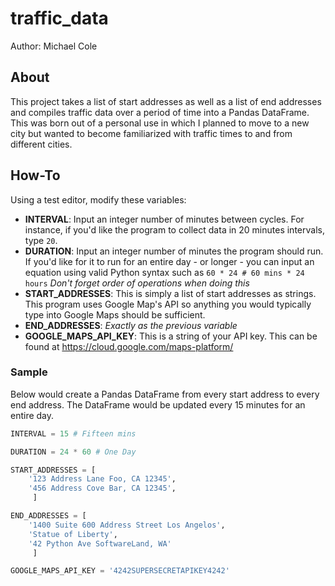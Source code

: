 # traffic_data 

Author: Michael Cole

## About

This project takes a list of start addresses as well as a list of end 
addresses and compiles traffic data over a period of time into a Pandas 
DataFrame. This was born out of a personal use in which I planned to move 
to a new city but wanted to become familiarized with traffic times to and 
from different cities.  

## How-To

Using a test editor, modify these variables:
- **INTERVAL**: Input an integer number of minutes between cycles.
For instance, if you'd like the program to collect data in 20 minutes 
intervals, type `20`.
- **DURATION**: Input an integer number of minutes the program should run. 
If you'd like for it to run for an entire day - or longer - you can input an 
equation using valid Python syntax such as `60 * 24 # 60 mins * 24 hours`
*Don't forget order of operations when doing this*
- **START_ADDRESSES**: This is simply a list of start addresses as strings. 
This program uses Google Map's API so anything you would typically type into 
Google Maps should be sufficient.
- **END_ADDRESSES**: *Exactly as the previous variable*
- **GOOGLE_MAPS_API_KEY**: This is a string of your API key. This can be found 
at https://cloud.google.com/maps-platform/

### Sample

Below would create a Pandas DataFrame from every start address to every end 
address. The DataFrame would be updated every 15 minutes for an entire day.

```python
INTERVAL = 15 # Fifteen mins

DURATION = 24 * 60 # One Day

START_ADDRESSES = [
    '123 Address Lane Foo, CA 12345',
    '456 Address Cove Bar, CA 12345',
	 ]

END_ADDRESSES = [
    '1400 Suite 600 Address Street Los Angelos',
    'Statue of Liberty',
    '42 Python Ave SoftwareLand, WA'
	 ]

GOOGLE_MAPS_API_KEY = '4242SUPERSECRETAPIKEY4242'
```

